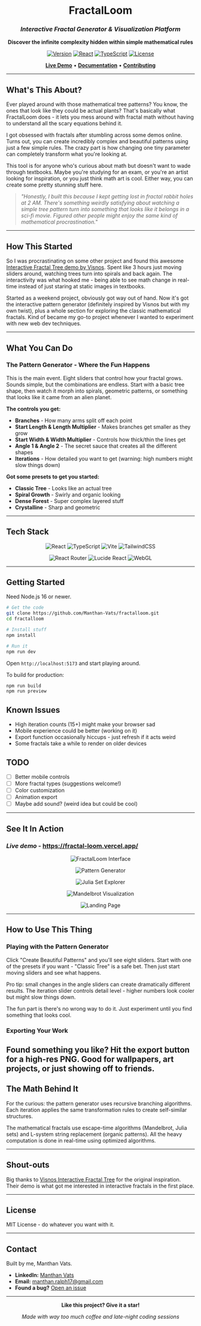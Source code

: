 <div align="center">

# **FractalLoom**

### _Interactive Fractal Generator & Visualization Platform_

**Discover the infinite complexity hidden within simple mathematical rules**

[![Version](https://img.shields.io/badge/version-1.0.0-blue.svg)](https://github.com/Manthan-Vats/fractalloom)
[![React](https://img.shields.io/badge/React-18.3.1-61dafb.svg)](https://reactjs.org/)
[![TypeScript](https://img.shields.io/badge/TypeScript-5.5.3-3178c6.svg)](https://www.typescriptlang.org/)
[![License](https://img.shields.io/badge/license-MIT-green.svg)](LICENSE)

[**Live Demo**](https://fractal-loom.vercel.app/) • [**Documentation**](#usage) • [**Contributing**](#contributing)

</div>

---

## **What's This About?**

Ever played around with those mathematical tree patterns? You know, the ones that look like they could be actual plants? That's basically what FractalLoom does - it lets you mess around with fractal math without having to understand all the scary equations behind it.

I got obsessed with fractals after stumbling across some demos online. Turns out, you can create incredibly complex and beautiful patterns using just a few simple rules. The crazy part is how changing one tiny parameter can completely transform what you're looking at.

This tool is for anyone who's curious about math but doesn't want to wade through textbooks. Maybe you're studying for an exam, or you're an artist looking for inspiration, or you just think math art is cool. Either way, you can create some pretty stunning stuff here.

> _"Honestly, I built this because I kept getting lost in fractal rabbit holes at 2 AM. There's something weirdly satisfying about watching a simple tree pattern turn into something that looks like it belongs in a sci-fi movie. Figured other people might enjoy the same kind of mathematical procrastination."_

---

## **How This Started**

So I was procrastinating on some other project and found this awesome [Interactive Fractal Tree demo by Visnos](https://www.visnos.com/demos/fractal). Spent like 3 hours just moving sliders around, watching trees turn into spirals and back again. The interactivity was what hooked me - being able to see math change in real-time instead of just staring at static images in textbooks.

Started as a weekend project, obviously got way out of hand. Now it's got the interactive pattern generator (definitely inspired by Visnos but with my own twist), plus a whole section for exploring the classic mathematical fractals. Kind of became my go-to project whenever I wanted to experiment with new web dev techniques.

---

## **What You Can Do**

### **The Pattern Generator - Where the Fun Happens**

This is the main event. Eight sliders that control how your fractal grows. Sounds simple, but the combinations are endless. Start with a basic tree shape, then watch it morph into spirals, geometric patterns, or something that looks like it came from an alien planet.

**The controls you get:**

- **Branches** - How many arms split off each point
- **Start Length & Length Multiplier** - Makes branches get smaller as they grow
- **Start Width & Width Multiplier** - Controls how thick/thin the lines get
- **Angle 1 & Angle 2** - The secret sauce that creates all the different shapes
- **Iterations** - How detailed you want to get (warning: high numbers might slow things down)

**Got some presets to get you started:**

- **Classic Tree** - Looks like an actual tree
- **Spiral Growth** - Swirly and organic looking
- **Dense Forest** - Super complex layered stuff
- **Crystalline** - Sharp and geometric

---

## **Tech Stack**

<div align="center">

![React](https://img.shields.io/badge/React-20232A?style=for-the-badge&logo=react&logoColor=61DAFB)
![TypeScript](https://img.shields.io/badge/typescript-%23007ACC.svg?style=for-the-badge&logo=typescript&logoColor=white)
![Vite](https://img.shields.io/badge/vite-%23646CFF.svg?style=for-the-badge&logo=vite&logoColor=white)
![TailwindCSS](https://img.shields.io/badge/tailwindcss-%2338B2AC.svg?style=for-the-badge&logo=tailwind-css&logoColor=white)

![React Router](https://img.shields.io/badge/React_Router-CA4245?style=for-the-badge&logo=react-router&logoColor=white)
![Lucide React](https://img.shields.io/badge/lucide-000000?style=for-the-badge&logo=lucide&logoColor=white)
![WebGL](https://img.shields.io/badge/WebGL-990000?style=for-the-badge&logo=webgl&logoColor=white)

</div>

---

## **Getting Started**

Need Node.js 16 or newer.

```bash
# Get the code
git clone https://github.com/Manthan-Vats/fractalloom.git
cd fractalloom

# Install stuff
npm install

# Run it
npm run dev
```

Open `http://localhost:5173` and start playing around.

To build for production:

```bash
npm run build
npm run preview
```

## **Known Issues**

- High iteration counts (15+) might make your browser sad
- Mobile experience could be better (working on it)
- Export function occasionally hiccups - just refresh if it acts weird
- Some fractals take a while to render on older devices

## **TODO**

- [ ] Better mobile controls
- [ ] More fractal types (suggestions welcome!)
- [ ] Color customization
- [ ] Animation export
- [ ] Maybe add sound? (weird idea but could be cool)

---

## **See It In Action**

### _Live demo_ - https://fractal-loom.vercel.app/

<div align="center">

![FractalLoom Interface](docs/screenshots/SS_1.png)

![Pattern Generator](docs/screenshots/SS_2.png)

![Julia Set Explorer](docs/screenshots/SS_3.png)

![Mandelbrot Visualization](docs/screenshots/SS_4.png)

![Landing Page](docs/screenshots/SS_5.png)

</div>

---

## **How to Use This Thing**

### **Playing with the Pattern Generator**

Click "Create Beautiful Patterns" and you'll see eight sliders. Start with one of the presets if you want - "Classic Tree" is a safe bet. Then just start moving sliders and see what happens.

Pro tip: small changes in the angle sliders can create dramatically different results. The iteration slider controls detail level - higher numbers look cooler but might slow things down.

The fun part is there's no wrong way to do it. Just experiment until you find something that looks cool.

### **Exporting Your Work**

## Found something you like? Hit the export button for a high-res PNG. Good for wallpapers, art projects, or just showing off to friends.

## **The Math Behind It**

For the curious: the pattern generator uses recursive branching algorithms. Each iteration applies the same transformation rules to create self-similar structures.

The mathematical fractals use escape-time algorithms (Mandelbrot, Julia sets) and L-system string replacement (organic patterns). All the heavy computation is done in real-time using optimized algorithms.

---

## **Shout-outs**

Big thanks to [Visnos Interactive Fractal Tree](https://www.visnos.com/demos/fractal) for the original inspiration. Their demo is what got me interested in interactive fractals in the first place.

---

## **License**

MIT License - do whatever you want with it.

---

## **Contact**

Built by me, Manthan Vats.

- **LinkedIn:** [Manthan Vats](www.linkedin.com/in/manthan-vats-102476359)
- **Email:** manthan.ralph17@gmail.com
- **Found a bug?** [Open an issue](https://github.com/Manthan-Vats/fractalloom/issues)

---

<div align="center">

**Like this project? Give it a star!**

_Made with way too much coffee and late-night coding sessions_

</div>
